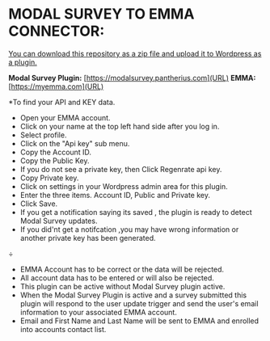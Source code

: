 # MODAL SURVEY TO EMMA CONNECTOR:
<u>You can download this repository as a zip file and upload it to Wordpress as a plugin.</u>

**Modal Survey Plugin:**
[https://modalsurvey.pantherius.com](URL)
**EMMA:**
[https://myemma.com](URL)


*To find your API and KEY data.

  * Open your EMMA account. 
  * Click on your name at the top left hand side after you log in.
  * Select profile. 
  * Click on the "Api key" sub menu.
  * Copy the Account ID.
  * Copy the Public Key.
  * If you do not see a private key, then Click Regenrate api key.
  * Copy Private key. 
  * Click on settings in your Wordpress admin area for this plugin.
  * Enter the three items. Account ID, Public and Private key. 
  * Click Save.
  * If you get a notification saying its saved  , the plugin is ready to detect Modal Survey updates.
  * If you did'nt get a notifcation ,you may have wrong information or another private key has been generated. 
 
 &divide;

  * EMMA Account has to be correct or the data will be rejected. 
  * All account data has to be entered or will also be rejected. 
  * This plugin can be active without Modal Survey plugin active.
  * When the Modal Survey Plugin is active and a survey submitted this plugin will respond to the user update trigger and send the user's email information to your associated EMMA account.
  * Email and First Name and Last Name will be sent to EMMA and enrolled into accounts contact list. 
